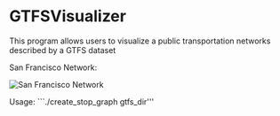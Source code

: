# GTFSVisualizer
This program allows users to visualize a public transportation networks described by a GTFS dataset

San Francisco Network:

![San Francisco Network](https://github.com/totucuong/totucuong.github.io/blob/master/assets/sanfrancisco.png)

Usage: ```./create_stop_graph gtfs_dir'''
